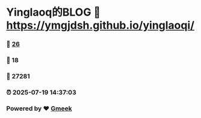 # Yinglaoq的BLOG :link: https://ymgjdsh.github.io/yinglaoqi/ 
### :page_facing_up: [26](https://ymgjdsh.github.io/yinglaoqi//tag.html) 
### :speech_balloon: 18 
### :hibiscus: 27281 
### :alarm_clock: 2025-07-19 14:37:03 
### Powered by :heart: [Gmeek](https://github.com/Meekdai/Gmeek)
